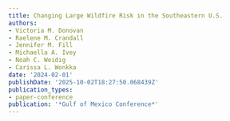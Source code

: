 ```yaml
---
title: Changing Large Wildfire Risk in the Southeastern U.S.
authors:
- Victoria M. Donovan
- Raelene M. Crandall
- Jennifer M. Fill
- Michaella A. Ivey
- Noah C. Weidig
- Carissa L. Wonkka
date: '2024-02-01'
publishDate: '2025-10-02T18:27:50.068439Z'
publication_types:
- paper-conference
publication: '*Gulf of Mexico Conference*'
---
```

